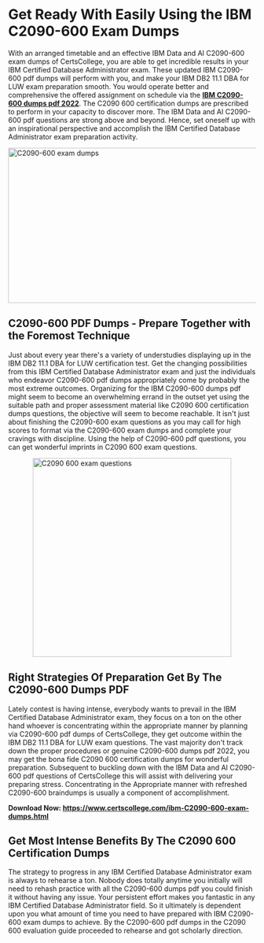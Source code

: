 <h1><strong>Get Ready With Easily Using the IBM C2090-600 Exam Dumps&nbsp;</strong></h1>
<p><span style="font-weight: 400;">With an arranged timetable and an effective IBM Data and AI C2090-600 exam dumps of CertsCollege, you are able to get incredible results in your IBM Certified Database Administrator exam. These updated IBM C2090-600 pdf dumps will perform with you, and make your IBM DB2 11.1 DBA for LUW exam preparation smooth. You would operate better and comprehensive the offered assignment on schedule via the <strong><a href="https://www.certscollege.com/ibm-C2090-600-exam-dumps.html">IBM C2090-600 dumps pdf 2022</a></strong>. The C2090 600 certification dumps are prescribed to perform in your capacity to discover more. The IBM Data and AI C2090-600 pdf questions are strong above and beyond. Hence, set oneself up with an inspirational perspective and accomplish the IBM Certified Database Administrator exam preparation activity.&nbsp;</span></p>
<p><span style="font-weight: 400;"><img style="display: block; margin-left: auto; margin-right: auto;" src="https://i.ibb.co/CPDK3ps/Yellow-and-Blue-Initiative-Blog-Banner.png" alt="C2090-600 exam dumps" width="559" height="315" /></span></p>
<h2><strong>C2090-600 PDF Dumps - Prepare Together with the Foremost Technique</strong></h2>
<p><span style="font-weight: 400;">Just about every year there's a variety of understudies displaying up in the IBM DB2 11.1 DBA for LUW certification test. Get the changing possibilities from this IBM Certified Database Administrator exam and just the individuals who endeavor C2090-600 pdf dumps appropriately come by probably the most extreme outcomes. Organizing for the IBM C2090-600 dumps pdf might seem to become an overwhelming errand in the outset yet using the suitable path and proper assessment material like C2090 600 certification dumps questions, the objective will seem to become reachable. It isn't just about finishing the C2090-600 exam questions as you may call for high scores to format via the C2090-600 exam dumps and complete your cravings with discipline. Using the help of C2090-600 pdf questions, you can get wonderful imprints in C2090 600 exam questions.</span></p>
<p><span style="font-weight: 400;"><a href="https://tinyurl.com/czz5fu89"><img style="display: block; margin-left: auto; margin-right: auto;" src="https://i.ibb.co/9tMrhdY/Teacher-Appreciation-Invitation.png" alt="C2090 600 exam questions " width="404" height="404" /></a></span></p>
<h2><strong>Right Strategies Of Preparation Get By The C2090-600 Dumps PDF</strong></h2>
<p><span style="font-weight: 400;">Lately contest is having intense, everybody wants to prevail in the IBM Certified Database Administrator exam, they focus on a ton on the other hand whoever is concentrating within the appropriate manner by planning via C2090-600 pdf dumps of CertsCollege, they get outcome within the IBM DB2 11.1 DBA for LUW exam questions. The vast majority don't track down the proper procedures or genuine C2090-600 dumps pdf 2022, you may get the bona fide C2090 600 certification dumps for wonderful preparation. Subsequent to buckling down with the IBM Data and AI C2090-600 pdf questions of CertsCollege this will assist with delivering your preparing stress. Concentrating in the Appropriate manner with refreshed C2090-600 braindumps is usually a component of accomplishment.</span></p>
<p><span style="font-weight: 400;"><strong>Download Now: <a href="https://www.certscollege.com/ibm-C2090-600-exam-dumps.html">https://www.certscollege.com/ibm-C2090-600-exam-dumps.html</a></strong></span></p>
<h2><strong>Get Most Intense Benefits By The C2090 600 Certification Dumps</strong></h2>
<p><span style="font-weight: 400;">The strategy to progress in any IBM Certified Database Administrator exam is always to rehearse a ton. Nobody does totally anytime you initially will need to rehash practice with all the C2090-600 dumps pdf you could finish it without having any issue. Your persistent effort makes you fantastic in any IBM Certified Database Administrator field. So it ultimately is dependent upon you what amount of time you need to have prepared with IBM C2090-600 exam dumps to achieve. By the C2090-600 pdf dumps in the C2090 600 evaluation guide proceeded to rehearse and got scholarly direction.</span></p>
